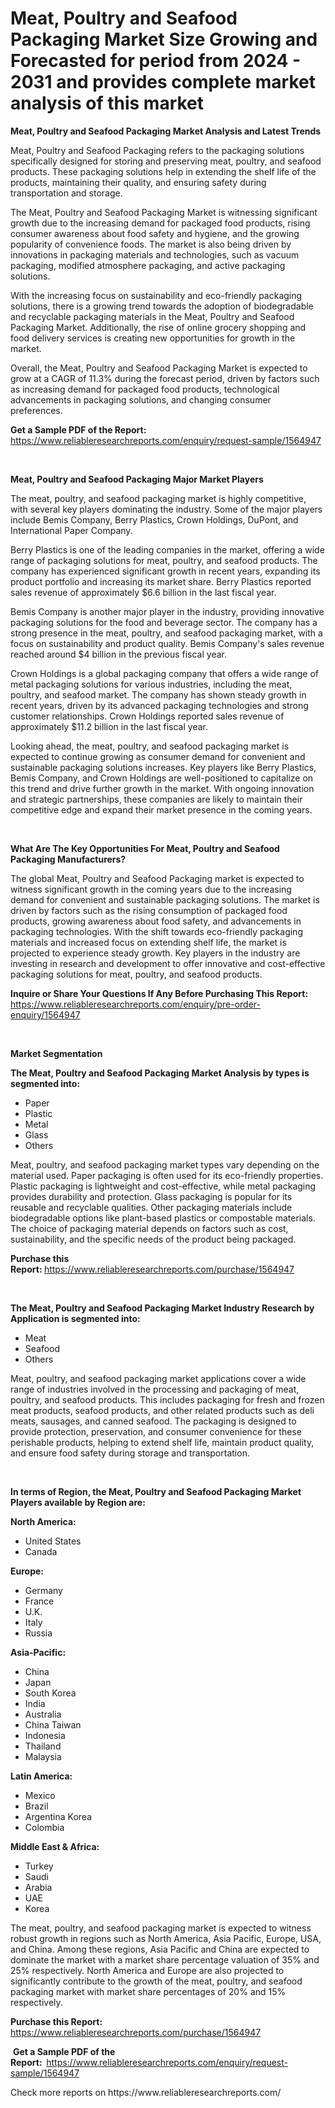 <p><h1>Meat, Poultry and Seafood Packaging Market Size Growing and Forecasted for period from 2024 - 2031 and provides complete market analysis of this market</h1></p><p><strong>Meat, Poultry and Seafood Packaging Market Analysis and Latest Trends</strong></p>
<p><p>Meat, Poultry and Seafood Packaging refers to the packaging solutions specifically designed for storing and preserving meat, poultry, and seafood products. These packaging solutions help in extending the shelf life of the products, maintaining their quality, and ensuring safety during transportation and storage.</p><p>The Meat, Poultry and Seafood Packaging Market is witnessing significant growth due to the increasing demand for packaged food products, rising consumer awareness about food safety and hygiene, and the growing popularity of convenience foods. The market is also being driven by innovations in packaging materials and technologies, such as vacuum packaging, modified atmosphere packaging, and active packaging solutions.</p><p>With the increasing focus on sustainability and eco-friendly packaging solutions, there is a growing trend towards the adoption of biodegradable and recyclable packaging materials in the Meat, Poultry and Seafood Packaging Market. Additionally, the rise of online grocery shopping and food delivery services is creating new opportunities for growth in the market.</p><p>Overall, the Meat, Poultry and Seafood Packaging Market is expected to grow at a CAGR of 11.3% during the forecast period, driven by factors such as increasing demand for packaged food products, technological advancements in packaging solutions, and changing consumer preferences.</p></p>
<p><strong>Get a Sample PDF of the Report:&nbsp;</strong> <a href="https://www.reliableresearchreports.com/enquiry/request-sample/1564947">https://www.reliableresearchreports.com/enquiry/request-sample/1564947</a></p>
<p>&nbsp;</p>
<p><strong>Meat, Poultry and Seafood Packaging Major Market Players</strong></p>
<p><p>The meat, poultry, and seafood packaging market is highly competitive, with several key players dominating the industry. Some of the major players include Bemis Company, Berry Plastics, Crown Holdings, DuPont, and International Paper Company.</p><p>Berry Plastics is one of the leading companies in the market, offering a wide range of packaging solutions for meat, poultry, and seafood products. The company has experienced significant growth in recent years, expanding its product portfolio and increasing its market share. Berry Plastics reported sales revenue of approximately $6.6 billion in the last fiscal year.</p><p>Bemis Company is another major player in the industry, providing innovative packaging solutions for the food and beverage sector. The company has a strong presence in the meat, poultry, and seafood packaging market, with a focus on sustainability and product quality. Bemis Company's sales revenue reached around $4 billion in the previous fiscal year.</p><p>Crown Holdings is a global packaging company that offers a wide range of metal packaging solutions for various industries, including the meat, poultry, and seafood market. The company has shown steady growth in recent years, driven by its advanced packaging technologies and strong customer relationships. Crown Holdings reported sales revenue of approximately $11.2 billion in the last fiscal year.</p><p>Looking ahead, the meat, poultry, and seafood packaging market is expected to continue growing as consumer demand for convenient and sustainable packaging solutions increases. Key players like Berry Plastics, Bemis Company, and Crown Holdings are well-positioned to capitalize on this trend and drive further growth in the market. With ongoing innovation and strategic partnerships, these companies are likely to maintain their competitive edge and expand their market presence in the coming years.</p></p>
<p>&nbsp;</p>
<p><strong>What Are The Key Opportunities For Meat, Poultry and Seafood Packaging Manufacturers?</strong></p>
<p><p>The global Meat, Poultry and Seafood Packaging market is expected to witness significant growth in the coming years due to the increasing demand for convenient and sustainable packaging solutions. The market is driven by factors such as the rising consumption of packaged food products, growing awareness about food safety, and advancements in packaging technologies. With the shift towards eco-friendly packaging materials and increased focus on extending shelf life, the market is projected to experience steady growth. Key players in the industry are investing in research and development to offer innovative and cost-effective packaging solutions for meat, poultry, and seafood products.</p></p>
<p><strong>Inquire or Share Your Questions If Any Before Purchasing This Report:</strong> <a href="https://www.reliableresearchreports.com/enquiry/pre-order-enquiry/1564947">https://www.reliableresearchreports.com/enquiry/pre-order-enquiry/1564947</a></p>
<p>&nbsp;</p>
<p><strong>Market Segmentation</strong></p>
<p><strong>The Meat, Poultry and Seafood Packaging Market Analysis by types is segmented into:</strong></p>
<p><ul><li>Paper</li><li>Plastic</li><li>Metal</li><li>Glass</li><li>Others</li></ul></p>
<p><p>Meat, poultry, and seafood packaging market types vary depending on the material used. Paper packaging is often used for its eco-friendly properties. Plastic packaging is lightweight and cost-effective, while metal packaging provides durability and protection. Glass packaging is popular for its reusable and recyclable qualities. Other packaging materials include biodegradable options like plant-based plastics or compostable materials. The choice of packaging material depends on factors such as cost, sustainability, and the specific needs of the product being packaged.</p></p>
<p><strong>Purchase this Report:&nbsp;</strong><a href="https://www.reliableresearchreports.com/purchase/1564947">https://www.reliableresearchreports.com/purchase/1564947</a></p>
<p>&nbsp;</p>
<p><strong>The Meat, Poultry and Seafood Packaging Market Industry Research by Application is segmented into:</strong></p>
<p><ul><li>Meat</li><li>Seafood</li><li>Others</li></ul></p>
<p><p>Meat, poultry, and seafood packaging market applications cover a wide range of industries involved in the processing and packaging of meat, poultry, and seafood products. This includes packaging for fresh and frozen meat products, seafood products, and other related products such as deli meats, sausages, and canned seafood. The packaging is designed to provide protection, preservation, and consumer convenience for these perishable products, helping to extend shelf life, maintain product quality, and ensure food safety during storage and transportation.</p></p>
<p>&nbsp;</p>
<p><strong>In terms of Region, the Meat, Poultry and Seafood Packaging Market Players available by Region are:</strong></p>
<p>
    <p> <strong> North America: </strong>
        <ul>
            <li>United States</li>
            <li>Canada</li>
        </ul>
        </p> 
    <p> <strong> Europe: </strong>
        <ul>
            <li>Germany</li>
            <li>France</li>
            <li>U.K.</li>
            <li>Italy</li>
            <li>Russia</li>
        </ul>
        </p> 
    <p> <strong> Asia-Pacific: </strong>
        <ul>
            <li>China</li>
            <li>Japan</li>
            <li>South Korea</li>
            <li>India</li>
            <li>Australia</li>
            <li>China Taiwan</li>
            <li>Indonesia</li>
            <li>Thailand</li>
            <li>Malaysia</li>
        </ul>
        </p> 
    <p> <strong> Latin America: </strong>
        <ul>
            <li>Mexico</li>
            <li>Brazil</li>
            <li>Argentina Korea</li>
            <li>Colombia</li>
        </ul>
        </p> 
    <p> <strong> Middle East & Africa: </strong>
        <ul>
            <li>Turkey</li>
            <li>Saudi</li>
            <li>Arabia</li>
            <li>UAE</li>
            <li>Korea</li>
        </ul>
    </p>
    </p>
<p><p>The meat, poultry, and seafood packaging market is expected to witness robust growth in regions such as North America, Asia Pacific, Europe, USA, and China. Among these regions, Asia Pacific and China are expected to dominate the market with a market share percentage valuation of 35% and 25% respectively. North America and Europe are also projected to significantly contribute to the growth of the meat, poultry, and seafood packaging market with market share percentages of 20% and 15% respectively.</p></p>
<p><strong>Purchase this Report: </strong><a href="https://www.reliableresearchreports.com/purchase/1564947">https://www.reliableresearchreports.com/purchase/1564947</a></p>
<p>&nbsp;<strong>Get a Sample PDF of the Report:&nbsp;&nbsp;</strong><a href="https://www.reliableresearchreports.com/enquiry/request-sample/1564947">https://www.reliableresearchreports.com/enquiry/request-sample/1564947</a></p>
<p><strong></strong></p>
<p>Check more reports on https://www.reliableresearchreports.com/</p>